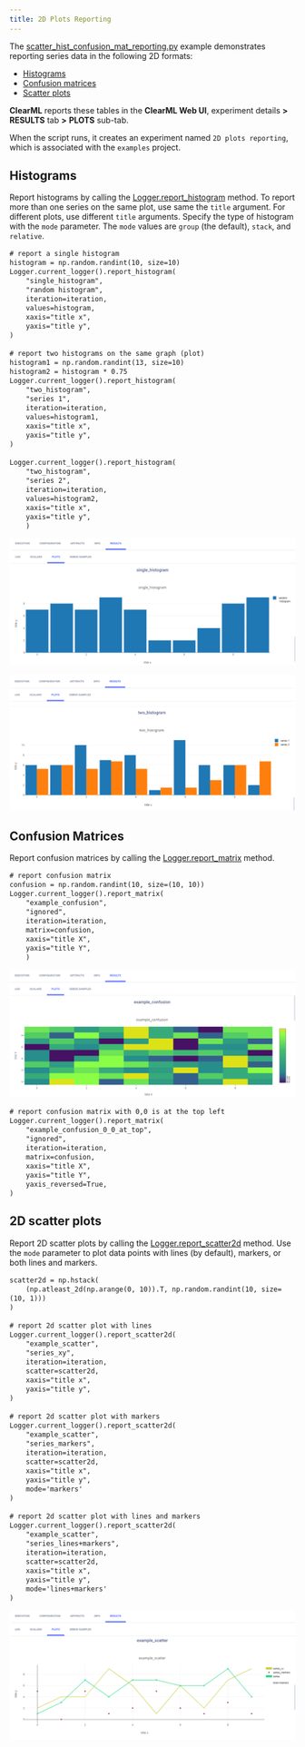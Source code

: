 ```yaml
---
title: 2D Plots Reporting
---
```


The [scatter_hist_confusion_mat_reporting.py](https://github.com/allegroai/clearml/blob/master/examples/reporting/scatter_hist_confusion_mat_reporting.py) 
example demonstrates reporting series data in the following 2D formats: 
* [Histograms](#histograms)
* [Confusion matrices](#confusion-matrices)
* [Scatter plots](#2d-scatter-plots) 

**ClearML** reports these tables in the **ClearML Web UI**, experiment details **>** **RESULTS** tab **>** **PLOTS** sub-tab. 

When the script runs, it creates an experiment named `2D plots reporting`, which is associated with the `examples` project.

## Histograms

Report histograms by calling the [Logger.report_histogram](../../references/sdk/logger.md#report_histogram) 
method. To report more than one series on the same plot, use same the `title` argument. For different plots, use different 
`title` arguments. Specify the type of histogram with the `mode` parameter. The `mode` values are `group` (the default), 
`stack`, and `relative`.

    # report a single histogram
    histogram = np.random.randint(10, size=10)
    Logger.current_logger().report_histogram(
        "single_histogram",
        "random histogram",
        iteration=iteration,
        values=histogram,
        xaxis="title x",
        yaxis="title y",
    )
    
    # report two histograms on the same graph (plot)
    histogram1 = np.random.randint(13, size=10)
    histogram2 = histogram * 0.75
    Logger.current_logger().report_histogram(
        "two_histogram",
        "series 1",
        iteration=iteration,
        values=histogram1,
        xaxis="title x",
        yaxis="title y",
    )
    
    Logger.current_logger().report_histogram(
        "two_histogram",
        "series 2",
        iteration=iteration,
        values=histogram2,
        xaxis="title x",
        yaxis="title y",
        )

![image](../../img/examples_reporting_15.png)

![image](../../img/examples_reporting_15a.png)

## Confusion Matrices

Report confusion matrices by calling the [Logger.report_matrix](../../references/sdk/logger.md#report_matrix) 
method.

    # report confusion matrix
    confusion = np.random.randint(10, size=(10, 10))
    Logger.current_logger().report_matrix(
        "example_confusion",
        "ignored",
        iteration=iteration,
        matrix=confusion,
        xaxis="title X",
        yaxis="title Y",
        )

![image](../../img/examples_reporting_16.png)

    # report confusion matrix with 0,0 is at the top left
    Logger.current_logger().report_matrix(
        "example_confusion_0_0_at_top",
        "ignored",
        iteration=iteration,
        matrix=confusion,
        xaxis="title X",
        yaxis="title Y",
        yaxis_reversed=True,
    )

## 2D scatter plots

Report 2D scatter plots by calling the [Logger.report_scatter2d](../../references/sdk/logger.md#report_scatter2d) 
method. Use the `mode` parameter to plot data points with lines (by default), markers, or both lines and markers.

    scatter2d = np.hstack(
        (np.atleast_2d(np.arange(0, 10)).T, np.random.randint(10, size=(10, 1)))
    )
    
    # report 2d scatter plot with lines
    Logger.current_logger().report_scatter2d(
        "example_scatter",
        "series_xy",
        iteration=iteration,
        scatter=scatter2d,
        xaxis="title x",
        yaxis="title y",
    )
    
    # report 2d scatter plot with markers
    Logger.current_logger().report_scatter2d(
        "example_scatter",
        "series_markers",
        iteration=iteration,
        scatter=scatter2d,
        xaxis="title x",
        yaxis="title y",
        mode='markers'
    )
    
    # report 2d scatter plot with lines and markers
    Logger.current_logger().report_scatter2d(
        "example_scatter",
        "series_lines+markers",
        iteration=iteration,
        scatter=scatter2d,
        xaxis="title x",
        yaxis="title y",
        mode='lines+markers'
    )

![image](../../img/examples_reporting_17.png)